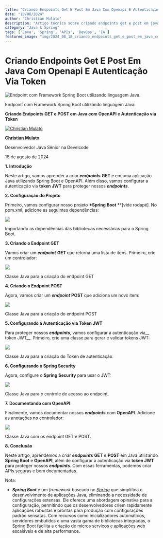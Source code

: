 ```yaml
---
title: "Criando Endpoints Get E Post Em Java Com Openapi E Autenticação Via Token"
date: "18/08/2024"
author: "Christian Mulato"
description: "Artigo técnico sobre criando endpoints get e post em java com openapi e autenticação via token"
category: "Java & Spring"
tags: ['Java', 'Spring', 'APIs', 'DevOps', 'IA']
featured_image: "img/2024_08_18_criando_endpoints_get_e_post_em_java_com_openapi_e_autenticacao_via_token_featured.jpg"
---
```


# Criando Endpoints Get E Post Em Java Com Openapi E Autenticação Via Token

![Endpoint com Framework Spring Boot utilizando linguagem Java.](img/image_not_found.png)

Endpoint com Framework Spring Boot utilizando linguagem Java\.

__Criando Endpoints GET e POST em Java com OpenAPI e Autenticação via Token__

[![Christian Mulato](img/image_not_found.png)](https://www.linkedin.com/in/chmulato/)

__[Christian Mulato](https://www.linkedin.com/in/chmulato/)__

Desenvolvedor Java Sênior na Develcode

18 de agosto de 2024

__1\. Introdução__

Neste artigo, vamos aprender a criar __*endpoints*__ __GET__ e em uma aplicação Java utilizando Spring Boot e OpenAPI\. Além disso, vamos configurar a autenticação via __token JWT__ para proteger nossos __*endpoints*__\.

__2\. Configuração do Projeto__

Primeiro, vamos configurar nosso projeto __*Spring Boot *__\*\[vide rodapé\]\. No pom\.xml, adicione as seguintes dependências:

![](img/image_not_found.png)

Importando as dependências das bibliotecas necessárias para o Spring Boot\.

__3\. Criando o Endpoint GET__

Vamos criar um __*endpoint*__ __GET__ que retorna uma lista de itens\. Primeiro, crie um controlador:

![](img/image_not_found.png)

Classe Java para a criação do endpoint GET

__4\. Criando o Endpoint POST__

Agora, vamos criar um __*endpoint*__ __POST__ que adiciona um novo item:

![](img/image_not_found.png)

Classe Java para a criação do endpoint POST

__5\. Configurando a Autenticação via Token JWT__

Para proteger nossos __*endpoints*__, vamos configurar a autenticação via__ token JWT__\. Primeiro, crie uma classe para gerar e validar tokens JWT:

![](img/image_not_found.png)

Classe Java para a criação do Token de autenticação\.

__6\. Configurando o Spring Security__

Agora, configure o __Spring Security__ para usar o JWT:

![](img/image_not_found.png)

Classe Java para o controle de acesso ao endpoint\.

__7\. Documentando com OpenAPI__

Finalmente, vamos documentar nossos __*endpoints*__ com __OpenAPI__\. Adicione as anotações no controlador:

![](img/image_not_found.png)

Classe Java com os endpoint GET e POST\.

__8\. Conclusão__

Neste artigo, aprendemos a criar __*endpoints*__ __GET__ e __POST__ em Java utilizando __Spring Boot__ e __OpenAPI__, além de configurar a autenticação via __token JWT__ para proteger nossos __*endpoints*__\. Com essas ferramentas, podemos criar APIs seguras e bem documentadas\.

Nota: 

- __*Spring Boot*__ é um *framework* baseado no [*Spring*](https://spring.io/) que simplifica o desenvolvimento de aplicações Java, eliminando a necessidade de configurações extensas\. Ele oferece uma abordagem opinativa para a configuração, permitindo que os desenvolvedores criem rapidamente aplicações robustas e prontas para produção com configurações padrão sensatas\. Com recursos como inicializadores automáticos, servidores embutidos e uma vasta gama de bibliotecas integradas, o Spring Boot facilita a criação de micros serviços e aplicações web escaláveis e de alta performance\.


